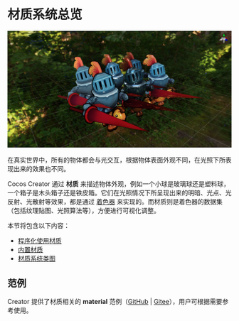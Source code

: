 # 材质系统总览

![mat-inspector](img/mat-show.png)

在真实世界中，所有的物体都会与光交互，根据物体表面外观不同，在光照下所表现出来的效果也不同。

Cocos Creator 通过 **材质** 来描述物体外观，例如一个小球是玻璃球还是塑料球，一个箱子是木头箱子还是铁皮箱。它们在光照情况下所呈现出来的明暗、光点、光反射、光散射等效果，都是通过 [着色器](文档跳转链接) 来实现的。而材质则是着色器的数据集（包括纹理贴图、光照算法等），方便进行可视化调整。

<!-- 
通过材质系统，既可以实现基于物理的真实渲染（PBR）， 也可以自定义非真实渲染（NPR）。
-->

本节将包含以下内容：

- [程序化使用材质](material-script.md)
- [内置材质](builtin-material.md)
- [材质系统类图](material-structure.md)

<!-- 若要了解更多着色器的内容，请参考： [着色器](../shader/index.md) -->
## 范例

Creator 提供了材质相关的 **material** 范例（[GitHub](https://github.com/cocos-creator/test-cases-3d/tree/v3.4/assets/cases/material) | [Gitee](https://gitee.com/mirrors_cocos-creator/test-cases-3d/tree/v3.4/assets/cases/material)），用户可根据需要参考使用。
